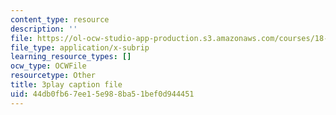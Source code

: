 ```yaml
---
content_type: resource
description: ''
file: https://ol-ocw-studio-app-production.s3.amazonaws.com/courses/18-03sc-differential-equations-fall-2011/44db0fb67ee15e988ba51bef0d944451_kRR9EVzr4lc.vtt
file_type: application/x-subrip
learning_resource_types: []
ocw_type: OCWFile
resourcetype: Other
title: 3play caption file
uid: 44db0fb6-7ee1-5e98-8ba5-1bef0d944451
---
```

